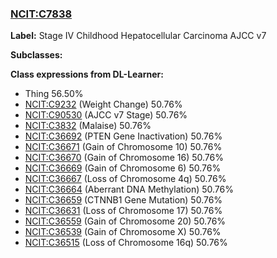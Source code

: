 
### [NCIT:C7838](http://purl.obolibrary.org/obo/NCIT_C7838)
**Label:** Stage IV Childhood Hepatocellular Carcinoma AJCC v7

**Subclasses:** 

**Class expressions from DL-Learner:**

- Thing 56.50%
- [NCIT:C9232](http://purl.obolibrary.org/obo/NCIT_C9232) (Weight Change) 50.76%
- [NCIT:C90530](http://purl.obolibrary.org/obo/NCIT_C90530) (AJCC v7 Stage) 50.76%
- [NCIT:C3832](http://purl.obolibrary.org/obo/NCIT_C3832) (Malaise) 50.76%
- [NCIT:C36692](http://purl.obolibrary.org/obo/NCIT_C36692) (PTEN Gene Inactivation) 50.76%
- [NCIT:C36671](http://purl.obolibrary.org/obo/NCIT_C36671) (Gain of Chromosome 10) 50.76%
- [NCIT:C36670](http://purl.obolibrary.org/obo/NCIT_C36670) (Gain of Chromosome 16) 50.76%
- [NCIT:C36669](http://purl.obolibrary.org/obo/NCIT_C36669) (Gain of Chromosome 6) 50.76%
- [NCIT:C36667](http://purl.obolibrary.org/obo/NCIT_C36667) (Loss of Chromosome 4q) 50.76%
- [NCIT:C36664](http://purl.obolibrary.org/obo/NCIT_C36664) (Aberrant DNA Methylation) 50.76%
- [NCIT:C36659](http://purl.obolibrary.org/obo/NCIT_C36659) (CTNNB1 Gene Mutation) 50.76%
- [NCIT:C36631](http://purl.obolibrary.org/obo/NCIT_C36631) (Loss of Chromosome 17) 50.76%
- [NCIT:C36559](http://purl.obolibrary.org/obo/NCIT_C36559) (Gain of Chromosome 20) 50.76%
- [NCIT:C36539](http://purl.obolibrary.org/obo/NCIT_C36539) (Gain of Chromosome X) 50.76%
- [NCIT:C36515](http://purl.obolibrary.org/obo/NCIT_C36515) (Loss of Chromosome 16q) 50.76%


